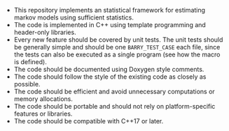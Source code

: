 - This repository implements an statistical framework for estimating markov models using sufficient statistics.
- The code is implemented in C++ using template programming and header-only libraries.
- Every new feature should be covered by unit tests. The unit tests should be generally simple and should be one `BARRY_TEST_CASE` each file, since the tests can also be executed as a single program (see how the macro is defined).
- The code should be documented using Doxygen style comments.
- The code should follow the style of the existing code as closely as possible.
- The code should be efficient and avoid unnecessary computations or memory allocations.
- The code should be portable and should not rely on platform-specific features or libraries.
- The code should be compatible with C++17 or later.